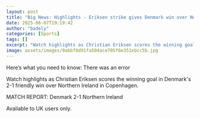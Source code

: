 ```yaml
---
layout: post
title: "Big News: Highlights - Eriksen strike gives Denmark win over Northern Ireland"
date: 2025-06-07T19:19:42
author: "badely"
categories: [Sports]
tags: []
excerpt: "Watch highlights as Christian Eriksen scores the winning goal as Denmark edge out Northern Ireland 2-1 in a friendly match in Copenhagen."
image: assets/images/9abbf8d91fa504ace705f6e351ebcc5b.jpg
---
```


Here’s what you need to know: There was an error

Watch highlights as Christian Eriksen scores the winning goal in Denmark's 2-1 friendly win over Northern Ireland in Copenhagen.

MATCH REPORT: Denmark 2-1 Northern Ireland

Available to UK users only.

